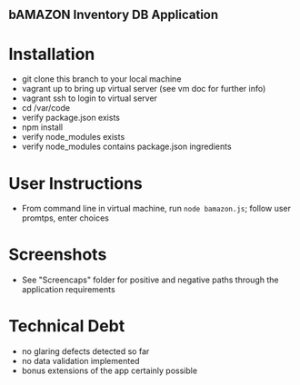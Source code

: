 ## bAMAZON Inventory DB Application

# Installation
- git clone this branch to your local machine
- vagrant up to bring up virtual server (see vm doc for further info)
- vagrant ssh to login to virtual server
- cd /var/code
- verify package.json exists
- npm install
- verify node_modules exists
- verify node_modules contains package.json ingredients

# User Instructions
- From command line in virtual machine, run `node bamazon.js`; follow user promtps, enter choices

# Screenshots
- See "Screencaps" folder for positive and negative paths through the application requirements

# Technical Debt
- no glaring defects detected so far
- no data validation implemented
- bonus extensions of the app certainly possible